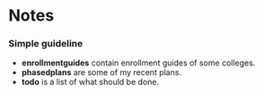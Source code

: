 # Notes

### Simple guideline

- **enrollmentguides** contain enrollment guides of some colleges.
- **phasedplans** are some of my recent plans. 
- **todo** is a list of what should be done.